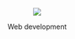 <p align="center"><a href="https://brosega.com" target="_blank"><img src="https://i.ibb.co/Sf0H7S2/caa2ba29886b4cb38811fa954a464561.png"></a></p>
<p align="center">Web development</p>
